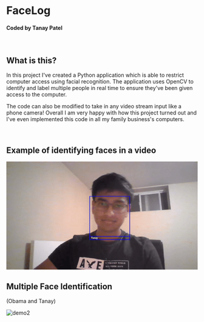 # FaceLog
#### Coded by Tanay Patel
<br />
 
## What is this?
 
In this project I've created a Python application which is able to restrict computer access using facial recognition. The application uses OpenCV to identify and label multiple people in real time to ensure they've been given access to the computer.
 
The code can also be modified to take in any video stream input like a phone camera! Overall I am very happy with how this project turned out and I've even implemented this code in all my family business's computers.
 
<br />
 
## Example of identifying faces in a video
 
<img src="ReadMeImages/Demo.gif" alt="demo"/>

## Multiple Face Identification 
(Obama and Tanay)
 
<img src="ReadMeImages/Demo2.gif" alt="demo2"/>
 
